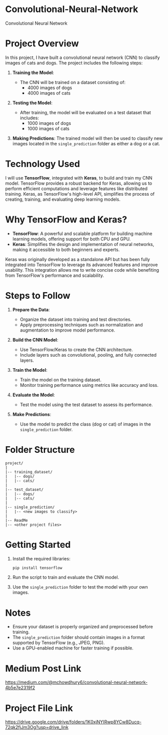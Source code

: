 # Convolutional-Neural-Network

Convolutional Neural Network

# Project Overview

In this project, I have built a convolutional neural network (CNN) to classify images of cats and dogs. The project includes the following steps:

1. **Training the Model**:
   - The CNN will be trained on a dataset consisting of:
     - 4000 images of dogs
     - 4000 images of cats

2. **Testing the Model**:
   - After training, the model will be evaluated on a test dataset that includes:
     - 1000 images of dogs
     - 1000 images of cats

3. **Making Predictions**:
   The trained model will then be used to classify new images located in the `single_prediction` folder as either a dog or a cat.

# Technology Used

I will use **TensorFlow**, integrated with **Keras**, to build and train my CNN model. TensorFlow provides a robust backend for Keras, allowing us to perform efficient computations and leverage features like distributed training. Keras, as TensorFlow's high-level API, simplifies the process of creating, training, and evaluating deep learning models.

# Why TensorFlow and Keras?

- **TensorFlow**: A powerful and scalable platform for building machine learning models, offering support for both CPU and GPU.
- **Keras**: Simplifies the design and implementation of neural networks, making it accessible to both beginners and experts.

Keras was originally developed as a standalone API but has been fully integrated into TensorFlow to leverage its advanced features and improve usability. This integration allows me to write concise code while benefiting from TensorFlow's performance and scalability.

# Steps to Follow

1. **Prepare the Data**:
   - Organize the dataset into training and test directories.
   - Apply preprocessing techniques such as normalization and augmentation to improve model performance.

2. **Build the CNN Model**:
   - Use TensorFlow/Keras to create the CNN architecture.
   - Include layers such as convolutional, pooling, and fully connected layers.

3. **Train the Model**:
   - Train the model on the training dataset.
   - Monitor training performance using metrics like accuracy and loss.

4. **Evaluate the Model**:
   - Test the model using the test dataset to assess its performance.

5. **Make Predictions**:
   - Use the model to predict the class (dog or cat) of images in the `single_prediction` folder.

# Folder Structure

```
project/
|
|-- training_dataset/
|   |-- dogs/
|   |-- cats/
|
|-- test_dataset/
|   |-- dogs/
|   |-- cats/
|
|-- single_prediction/
|   |-- <new images to classify>
|
|-- ReadMe
|-- <other project files>
```

# Getting Started

1. Install the required libraries:
   ```bash
   pip install tensorflow
   ```

2. Run the script to train and evaluate the CNN model.

3. Use the `single_prediction` folder to test the model with your own images.

# Notes

- Ensure your dataset is properly organized and preprocessed before training.
- The `single_prediction` folder should contain images in a format supported by TensorFlow (e.g., JPEG, PNG).
- Use a GPU-enabled machine for faster training if possible.

# Medium Post Link
https://medium.com/@mchowdhury6/convolutional-neural-network-4b5e7e2319f2

# Project File Link
https://drive.google.com/drive/folders/1K0xjNYIRwp8YCw8Ducq-72qk2fjJm3Og?usp=drive_link
